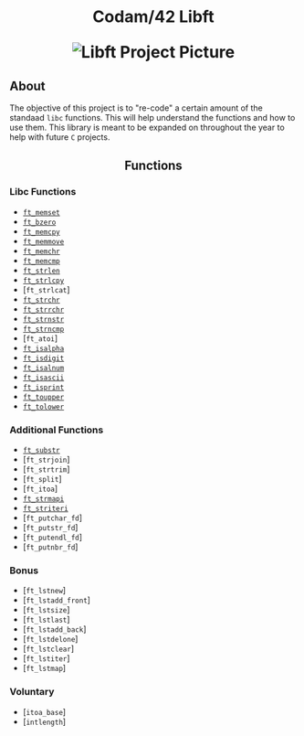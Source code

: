 <h1 align="center">
	Codam/42 Libft

![Libft Project Picture](https://user-images.githubusercontent.com/88148607/132107748-ff6af132-2166-4192-9455-05dc760e9126.png)

## About
The objective of this project is to "re-code" a certain amount of the standaad `libc` functions.
This will help understand the functions and how to use them.
This library is meant to be expanded on throughout the year to help with future `C` projects.

<h2 align="center">
	Functions

### Libc Functions
* [`ft_memset`](https://github.com/Pr1malCodam/libft/blob/master/src/ft_memset.c)
* [`ft_bzero`](https://github.com/Pr1malCodam/libft/blob/master/src/ft_bzero.c)
* [`ft_memcpy`](https://github.com/Pr1malCodam/libft/blob/master/src/ft_memcpy.c)
* [`ft_memmove`](https://github.com/Pr1malCodam/libft/blob/master/src/ft_memmove.c)
* [`ft_memchr`](https://github.com/Pr1malCodam/libft/blob/master/src/ft_memchr.c)
* [`ft_memcmp`](https://github.com/Pr1malCodam/libft/blob/master/src/ft_memcmp.c)
* [`ft_strlen`](https://github.com/Pr1malCodam/libft/blob/master/src/ft_strlen.c)
* [`ft_strlcpy`](https://github.com/Pr1malCodam/libft/blob/master/src/ft_strlcpy.c)
* [`ft_strlcat`]
* [`ft_strchr`](https://github.com/Pr1malCodam/libft/blob/master/src/ft_strchr.c)
* [`ft_strrchr`](https://github.com/Pr1malCodam/libft/blob/master/src/ft_strrchr.c)
* [`ft_strnstr`](https://github.com/Pr1malCodam/libft/blob/master/src/ft_strnstr.c)
* [`ft_strncmp`](https://github.com/Pr1malCodam/libft/blob/master/src/ft_strncmp.c)
* [`ft_atoi`]
* [`ft_isalpha`](https://github.com/Pr1malCodam/libft/edit/master/src/ft_isalpha.c)
* [`ft_isdigit`](https://github.com/Pr1malCodam/libft/blob/master/src/ft_isdigit.c)
* [`ft_isalnum`](https://github.com/Pr1malCodam/libft/blob/master/src/ft_isalnum.c)
* [`ft_isascii`](https://github.com/Pr1malCodam/libft/blob/master/src/ft_isascii.c)
* [`ft_isprint`](https://github.com/Pr1malCodam/libft/blob/master/src/ft_isprint.c)
* [`ft_toupper`](https://github.com/Pr1malCodam/libft/blob/master/src/ft_toupper.c)
* [`ft_tolower`](https://github.com/Pr1malCodam/libft/blob/master/src/ft_tolower.c)
	
### Additional Functions
* [`ft_substr`](https://github.com/Pr1malCodam/libft/blob/master/src/ft_substr.c)
* [`ft_strjoin`]
* [`ft_strtrim`]
* [`ft_split`]
* [`ft_itoa`]
* [`ft_strmapi`](https://github.com/Pr1malCodam/libft/blob/master/src/ft_strmapi.c)
* [`ft_striteri`](https://github.com/Pr1malCodam/libft/blob/master/src/ft_striteri.c)
* [`ft_putchar_fd`]
* [`ft_putstr_fd`]
* [`ft_putendl_fd`]
* [`ft_putnbr_fd`]
	
### Bonus
* [`ft_lstnew`]
* [`ft_lstadd_front`]
* [`ft_lstsize`]
* [`ft_lstlast`]
* [`ft_lstadd_back`]
* [`ft_lstdelone`]
* [`ft_lstclear`]
* [`ft_lstiter`]
* [`ft_lstmap`]
	
### Voluntary
* [`itoa_base`]
* [`intlength`]
